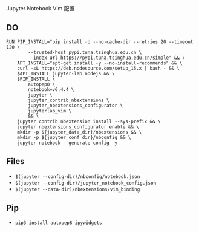 Jupyter Notebook Vim 配置

## DO

```
RUN PIP_INSTALL="pip install -U --no-cache-dir --retries 20 --timeout 120 \
        --trusted-host pypi.tuna.tsinghua.edu.cn \
        --index-url https://pypi.tuna.tsinghua.edu.cn/simple" && \
    APT_INSTALL="apt-get install -y --no-install-recommends" && \
    curl -sL https://deb.nodesource.com/setup_15.x | bash - && \
    $APT_INSTALL jupyter-lab nodejs && \
    $PIP_INSTALL \
        autopep8 \
        notebook=v6.4.4 \
        jupyter \
        jupyter_contrib_nbextensions \
        jupyter_nbextensions_configurator \
        jupyterlab_vim \
        && \
    jupyter contrib nbextension install --sys-prefix && \
    jupyter nbextensions_configurator enable && \
    mkdir -p ${jupyter_data_dir}/nbextensions && \
    mkdir -p ${jupyter_conf_dir}/nbconfig && \
    jupyter notebook --generate-config -y
```

## Files

- `$(jupyter --config-dir)/nbconfig/notebook.json`
- `$(jupyter --config-dir)/jupyter_notebook_config.json`
- `$(jupyter --data-dir)/nbextensions/vim_binding`

## Pip

- `pip3 install autopep8 ipywidgets`
